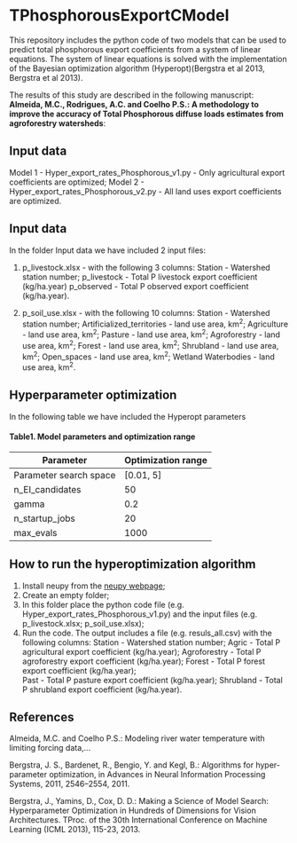 # TPhosphorousExportCModel
This repository includes the python code of two models that can be used to predict total phosphorous export coefficients from a system of linear equations.
The system of linear equations is solved with the implementation of the Bayesian optimization algorithm (Hyperopt)(Bergstra et al 2013, Bergstra et al 2013). 

The results of this study are described in the following manuscript: 
**Almeida, M.C., Rodrigues, A.C. and Coelho P.S.: A methodology to improve the accuracy of Total Phosphorous diffuse loads estimates from agroforestry watersheds**:


## Input data
Model 1 - Hyper_export_rates_Phosphorous_v1.py - Only agricultural export coefficients are optimized;
Model 2 - Hyper_export_rates_Phosphorous_v2.py - All land uses export coefficients are optimized.

## Input data

In the folder Input data we have included 2 input files:

1) p_livestock.xlsx - with the following 3 columns:
Station - Watershed station number;
p_livestock - Total P livestock export coefficient (kg/ha.year)
p_observed - Total P observed export coefficient (kg/ha.year).

2) p_soil_use.xlsx - with the following 10 columns:
Station - Watershed station number;
Artificialized_territories - 	land use area, km<sup>2</sup>;
Agriculture - land use area, km<sup>2</sup>;
Pasture - land use area, km<sup>2</sup>;
Agroforestry - land use area, km<sup>2</sup>;
Forest - land use area, km<sup>2</sup>;
Shrubland - land use area, km<sup>2</sup>;
Open_spaces - land use area, km<sup>2</sup>;
Wetland	Waterbodies - land use area, km<sup>2</sup>.


## Hyperparameter optimization
In the following table we have included the Hyperopt parameters

#### Table1. Model parameters and optimization range
Parameter|	Optimization range
---- | ------------------ |
Parameter search space   |[0.01, 5]
n_EI_candidates   |50
gamma   |0.2
n_startup_jobs   |20
max_evals  |1000

## How to run the hyperoptimization algorithm
1. Install neupy from the [neupy webpage](http://neupy.com/pages/installation.html);
2. Create an empty folder;
3. In this folder place the python code file (e.g. Hyper_export_rates_Phosphorous_v1.py) and the input files (e.g. p_livestock.xlsx; p_soil_use.xlsx);
4. Run the code. The output includes a file (e.g. resuls_all.csv) with the following columns:
Station - Watershed station number;
Agric - Total P agricultural export coefficient (kg/ha.year);
Agroforestry - Total P agroforestry export coefficient (kg/ha.year);
Forest - Total P forest export coefficient (kg/ha.year);	
Past - Total P pasture export coefficient (kg/ha.year);
Shrubland - Total P shrubland export coefficient (kg/ha.year).


## References
Almeida, M.C. and Coelho P.S.: Modeling river water temperature with limiting forcing data,...

Bergstra, J. S., Bardenet, R., Bengio, Y. and Kegl, B.: Algorithms for hyper-parameter optimization, in Advances in Neural Information Processing Systems, 2011, 2546–2554, 2011.

Bergstra, J., Yamins, D., Cox, D. D.: Making a Science of Model Search: Hyperparameter Optimization in Hundreds of Dimensions for Vision Architectures. TProc. of the 30th International Conference on Machine Learning (ICML 2013), 115-23, 2013.

